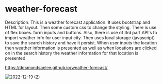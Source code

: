 # weather-forecast

Description: This is a weather forecast application. It uses bootstrap and HTML for layout. Then some custom css to change the styling. There is use of flex boxes. form inputs and buttons. Also, there is use of 3rd part API's to import weather info for user input city. Then uses local storage (javascript) to save the search history and have it persist. When user inputs the location then weather information is presented as well as when locations are clicked on in the search history the weather information for that location is presented.

https://desmondsaelee.github.io/weather-forecast/

![2022-12-19 (2)](https://user-images.githubusercontent.com/116615667/208569024-31206613-8c5e-465c-b222-17d63feed8ef.png)
